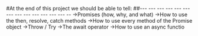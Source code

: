#At the end of this project we should be able to tell:
##--- --- --- --- --- --- --- --- --- --- --- --- --- --
    ->Promises (how, why, and what)
    ->How to use the then, resolve, catch methods
    ->How to use every method of the Promise object
    ->Throw / Try
    ->The await operator
    ->How to use an async functio 
